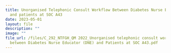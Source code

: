 ```yaml
---
title: Unorganised Telephonic Consult Workflow Between Diabetes Nurse Educator
  and patients at SOC A43
date: 2023-05-01
layout: file
description: ""
image: ""
file_url: /files/C_292_NTFGH_QM 2022_Unorganised telephonic consult workflow
  between Diabetes Nurse Educator (DNE) and Patients at SOC A43.pdf
---
```

